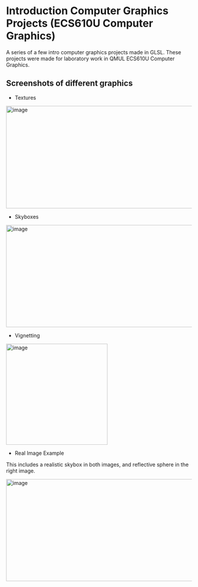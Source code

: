 # Introduction Computer Graphics Projects (ECS610U Computer Graphics)

A series of a few intro computer graphics projects made in GLSL. These projects were made for laboratory work in QMUL ECS610U Computer Graphics.

## Screenshots of different graphics

- Textures
<img width="563" height="278" alt="image" src="https://github.com/user-attachments/assets/99f6409d-9dcd-471c-b273-849d6024014c" />

- Skyboxes
<img width="562" height="277" alt="image" src="https://github.com/user-attachments/assets/d9990554-e155-4bfe-8fd0-940912a0465d" />

- Vignetting
<img width="275" height="274" alt="image" src="https://github.com/user-attachments/assets/0e8083e1-53bc-4298-b51a-5656c41067e9" />

- Real Image Example

This includes a realistic skybox in both images, and reflective sphere in the right image.

<img width="561" height="277" alt="image" src="https://github.com/user-attachments/assets/fe559699-f84f-444d-bfd1-d7bed22b5be1" />
